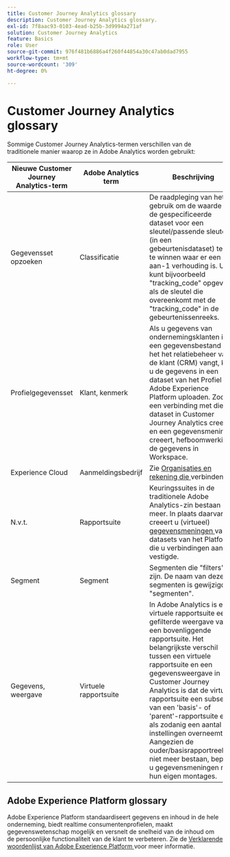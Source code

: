 ```yaml
---
title: Customer Journey Analytics glossary
description: Customer Journey Analytics glossary.
exl-id: 7f8aac93-0103-4ead-b25b-3d9994a271af
solution: Customer Journey Analytics
feature: Basics
role: User
source-git-commit: 976f481b6886a4f260f44854a30c47ab0dad7955
workflow-type: tm+mt
source-wordcount: '309'
ht-degree: 0%

---
```


# Customer Journey Analytics glossary

Sommige Customer Journey Analytics-termen verschillen van de traditionele manier waarop ze in Adobe Analytics worden gebruikt:

| Nieuwe Customer Journey Analytics-term | Adobe Analytics term | Beschrijving |
| --- | --- | --- |
| Gegevensset opzoeken | Classificatie | De raadpleging van het gebruik om de waarde van de gespecificeerde dataset voor een sleutel/passende sleutel (in een gebeurtenisdataset) terug te winnen waar er een 1-aan-1 verhouding is. U kunt bijvoorbeeld &quot;tracking_code&quot; opgeven als de sleutel die overeenkomt met de &quot;tracking_code&quot; in de gebeurtenissenreeks. |
| Profielgegevensset | Klant, kenmerk | Als u gegevens van ondernemingsklanten in een gegevensbestand van het het relatiebeheer van de klant (CRM) vangt, kunt u de gegevens in een dataset van het Profiel in Adobe Experience Platform uploaden. Zodra u een verbinding met die dataset in Customer Journey Analytics creeert en een gegevensmening creeert, hefboomwerking de gegevens in Workspace. |
| Experience Cloud | Aanmeldingsbedrijf | Zie [ Organisaties en rekening die ](https://experienceleague.adobe.com/docs/core-services/interface/manage-users-and-products/organizations.html?lang=nl-NL#topic_C31CB834F109465A82ED57FF0563B3F1) verbinden. |
| N.v.t. | Rapportsuite | Keuringssuites in de traditionele Adobe Analytics-zin bestaan niet meer. In plaats daarvan, creeert u (virtueel) [ gegevensmeningen ](/help/data-views/create-dataview.md) van de datasets van het Platform die u verbindingen aan vestigde. |
| Segment | Segment | Segmenten die &quot;filters&quot; zijn. De naam van deze segmenten is gewijzigd in &quot;segmenten&quot;. |
| Gegevens, weergave | Virtuele rapportsuite | In Adobe Analytics is een virtuele rapportsuite een gefilterde weergave van een bovenliggende rapportsuite. Het belangrijkste verschil tussen een virtuele rapportsuite en een gegevensweergave in Customer Journey Analytics is dat de virtuele rapportsuite een subset is van een &#39;basis&#39;- of &#39;parent&#39;-rapportsuite en als zodanig een aantal instellingen overneemt. Aangezien de ouder/basisrapportreeksen niet meer bestaan, bepaalt u gegevensmeningen met hun eigen montages. |

## Adobe Experience Platform glossary

Adobe Experience Platform standaardiseert gegevens en inhoud in de hele onderneming, biedt realtime consumentenprofielen, maakt gegevenswetenschap mogelijk en versnelt de snelheid van de inhoud om de persoonlijke functionaliteit van de klant te verbeteren.
Zie de [ Verklarende woordenlijst van Adobe Experience Platform ](https://experienceleague.adobe.com/docs/experience-platform/landing/glossary.html?lang=nl-NL) voor meer informatie.
